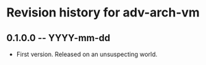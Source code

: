 # Revision history for adv-arch-vm

## 0.1.0.0  -- YYYY-mm-dd

* First version. Released on an unsuspecting world.
